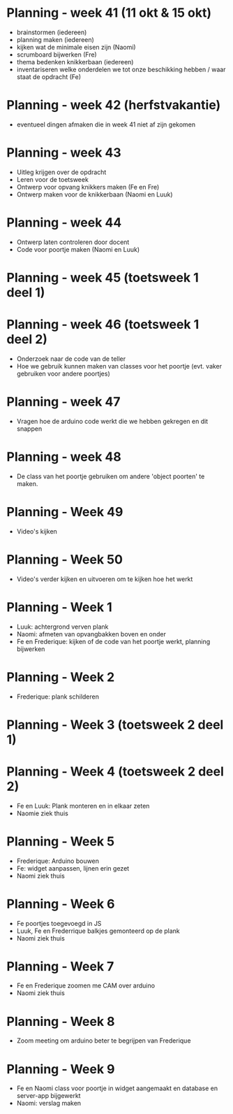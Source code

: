 # Planning - week 41 (11 okt & 15 okt)
- brainstormen (iedereen)
- planning maken (iedereen)
- kijken wat de minimale eisen zijn (Naomi)
- scrumboard bijwerken (Fre)
- thema bedenken knikkerbaan (iedereen)
- inventariseren welke onderdelen we tot onze beschikking hebben / waar staat de opdracht (Fe)


# Planning - week 42 (herfstvakantie)
- eventueel dingen afmaken die in week 41 niet af zijn gekomen 

# Planning - week 43
- Uitleg krijgen over de opdracht
- Leren voor de toetsweek
- Ontwerp voor opvang knikkers maken (Fe en Fre)
- Ontwerp maken voor de knikkerbaan (Naomi en Luuk)

# Planning - week 44
- Ontwerp laten controleren door docent 
- Code voor poortje maken (Naomi en Luuk)


# Planning - week 45 (toetsweek 1 deel 1)

# Planning - week 46 (toetsweek 1 deel 2)
- Onderzoek naar de code van de teller
- Hoe we gebruik kunnen maken van classes voor het poortje (evt. vaker gebruiken voor andere poortjes)

# Planning - week 47 
- Vragen hoe de arduino code werkt die we hebben gekregen en dit snappen

# Planning - week 48
- De class van het poortje gebruiken om andere 'object poorten' te maken. 

# Planning - Week 49
- Video's kijken

# Planning - Week 50
- Video's verder kijken en uitvoeren om te kijken hoe het werkt

# Planning - Week 1
- Luuk: achtergrond verven plank
- Naomi: afmeten van opvangbakken boven en onder
- Fe en Frederique: kijken of de code van het poortje werkt, planning bijwerken

# Planning - Week 2
- Frederique: plank schilderen

# Planning - Week 3 (toetsweek 2 deel 1)

# Planning - Week 4 (toetsweek 2 deel 2)
- Fe en Luuk: Plank monteren en in elkaar zeten
- Naomie ziek thuis 

# Planning - Week 5
- Frederique: Arduino bouwen
- Fe: widget aanpassen, lijnen erin gezet
- Naomi ziek thuis 

# Planning - Week 6
- Fe poortjes toegevoegd in JS
- Luuk, Fe en Frederrique balkjes gemonteerd op de plank 
- Naomi ziek thuis 

# Planning - Week 7
- Fe en Frederique zoomen me CAM over arduino
- Naomi ziek thuis 

# Planning - Week 8
- Zoom meeting om arduino beter te begrijpen van Frederique

# Planning - Week 9
- Fe en Naomi class voor poortje in widget aangemaakt en database en server-app bijgewerkt 
- Naomi: verslag maken



